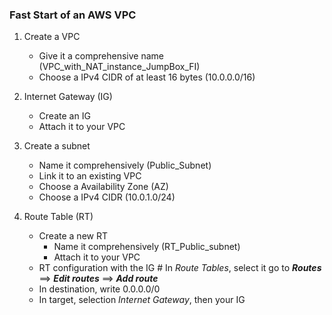 ### Fast Start of an AWS VPC

1. Create a VPC
    + Give it a comprehensive name (VPC_with_NAT_instance_JumpBox_FI)
    + Choose a IPv4 CIDR of at least 16 bytes (10.0.0.0/16)

2. Internet Gateway (IG)
    + Create an IG
    + Attach it to your VPC

3. Create a subnet
    + Name it comprehensively (Public_Subnet)
    + Link it to an existing VPC
    + Choose a Availability Zone (AZ)
    + Choose a IPv4 CIDR (10.0.1.0/24)
  
4. Route Table (RT)
    + Create a new RT
        + Name it comprehensively (RT_Public_subnet)
        + Attach it to your VPC
    + RT configuration with the IG
\# In *Route Tables*, select it go to __*Routes*__  ==> __*Edit routes*__ ==> __*Add route*__
    + In destination, write 0.0.0.0/0
    + In target, selection *Internet Gateway*, then your IG

